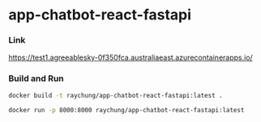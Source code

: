 # app-chatbot-react-fastapi

### Link
<https://test1.agreeablesky-0f350fca.australiaeast.azurecontainerapps.io/>

### Build and Run

```bash
docker build -t raychung/app-chatbot-react-fastapi:latest .

docker run -p 8000:8000 raychung/app-chatbot-react-fastapi:latest
```
